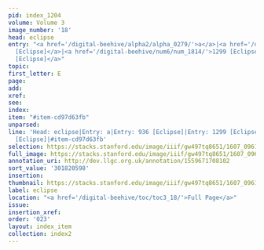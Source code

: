 ```yaml
---
pid: index_1204
volume: Volume 3
image_number: '18'
head: eclipse
entry: "<a href='/digital-beehive/alpha2/alpha_0279/'>a</a>|<a href='/digital-beehive/num4/num_1251/'>936
  [Eclipse]</a>|<a href='/digital-beehive/num6/num_1814/'>1299 [Eclipse]</a>|<a href='/digital-beehive/num10/num_3273/'>2309
  [Eclipse]</a>"
topic:
first_letter: E
page:
add:
xref:
see:
index:
item: "#item-cd97d63fb"
unparsed:
line: 'Head: eclipse|Entry: a|Entry: 936 [Eclipse]|Entry: 1299 [Eclipse]|Entry: 2309
  [Eclipse]|#item-cd97d63fb'
selection: https://stacks.stanford.edu/image/iiif/gw497tq8651/1607_0961/1169,598,790,143/full/0/default.jpg
full_image: https://stacks.stanford.edu/image/iiif/gw497tq8651/1607_0961/full/full/0/default.jpg
annotation_uri: http://dev.llgc.org.uk/annotation/1559671708102
sort_value: '301820598'
insertion:
thumbnail: https://stacks.stanford.edu/image/iiif/gw497tq8651/1607_0961/1169,598,790,143/150,/0/default.jpg
label: eclipse
location: "<a href='/digital-beehive/toc/toc3_18/'>Full Page</a>"
issue:
insertion_xref:
order: '023'
layout: index_item
collection: index2
---
```

